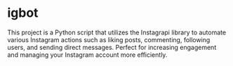 # igbot
This project is a Python script that utilizes the Instagrapi library to automate various Instagram actions such as liking posts, commenting, following users, and sending direct messages. Perfect for increasing engagement and managing your Instagram account more efficiently.
